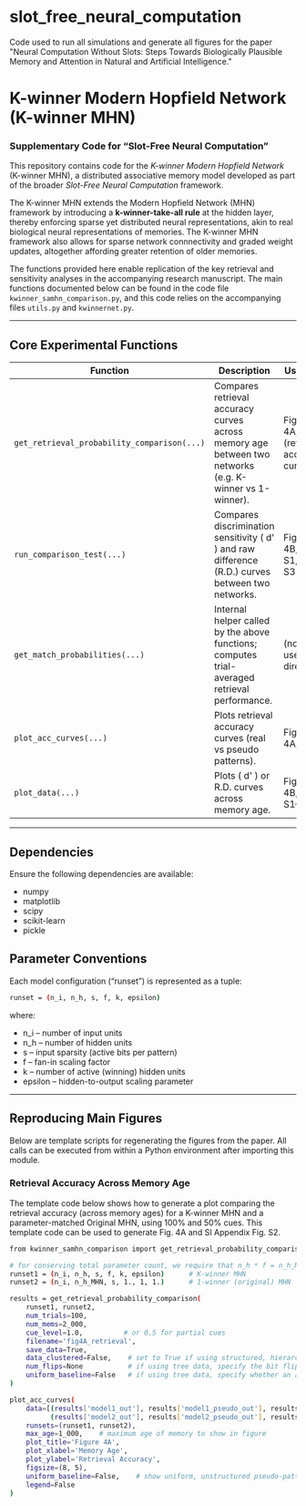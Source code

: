 # slot_free_neural_computation
Code used to run all simulations and generate all figures for the paper "Neural Computation Without Slots: Steps Towards Biologically Plausible Memory and Attention in Natural and Artificial Intelligence."


# K-winner Modern Hopfield Network (K-winner MHN)
### Supplementary Code for “Slot-Free Neural Computation”

This repository contains code for the *K-winner Modern Hopfield Network* (K-winner MHN), a distributed associative memory model developed as part of the broader *Slot-Free Neural Computation* framework.  

The K-winner MHN extends the Modern Hopfield Network (MHN) framework by introducing a **k-winner-take-all rule** at the hidden layer, thereby enforcing sparse yet distributed neural representations, akin to real biological neural representations of memories. The K-winner MHN framework also allows for sparse network connnectivity and graded weight updates, altogether affording greater retention of older memories.

The functions provided here enable replication of the key retrieval and sensitivity analyses in the accompanying research manuscript. The main functions documented below can be found in the code file `kwinner_samhn_comparison.py`, and this code relies on the accompanying files `utils.py` and `kwinnernet.py`.

---

## Core Experimental Functions

| Function | Description | Used for |
|-----------|--------------|----------|
| `get_retrieval_probability_comparison(...)` | Compares retrieval accuracy curves across memory age between two networks (e.g. K-winner vs 1-winner). | Figures 4A, S2 (retrieval accuracy curves) |
| `run_comparison_test(...)` | Compares discrimination sensitivity \( d' \) and raw difference (R.D.) curves between two networks. | Figures 4B, 5, S1, S2, S3 |
| `get_match_probabilities(...)` | Internal helper called by the above functions; computes trial-averaged retrieval performance. | (not used directly) |
| `plot_acc_curves(...)` | Plots retrieval accuracy curves (real vs pseudo patterns). | Figures 4A, S6 |
| `plot_data(...)` | Plots \( d' \) or R.D. curves across memory age. | Figures 4B, 5, S1–S3 |

---

## Dependencies

Ensure the following dependencies are available:

- numpy  
- matplotlib  
- scipy  
- scikit-learn  
- pickle  


## Parameter Conventions

Each model configuration (“runset”) is represented as a tuple:

```bash
runset = (n_i, n_h, s, f, k, epsilon)
```

where:
- n_i – number of input units
- n_h – number of hidden units
- s – input sparsity (active bits per pattern)
- f – fan-in scaling factor
- k – number of active (winning) hidden units
- epsilon – hidden-to-output scaling parameter

---

## Reproducing Main Figures

Below are template scripts for regenerating the figures from the paper.
All calls can be executed from within a Python environment after importing this module.


### Retrieval Accuracy Across Memory Age

The template code below shows how to generate a plot comparing the retrieval accuracy (across memory ages) for a K-winner MHN and a parameter-matched Original MHN, using 100% and 50% cues. This template code can be used to generate Fig. 4A and SI Appendix Fig. S2.

```bash
from kwinner_samhn_comparison import get_retrieval_probability_comparison, plot_acc_curves

# for conserving total parameter count, we require that n_h * f = n_h_MHN
runset1 = (n_i, n_h, s, f, k, epsilon)      # K-winner MHN
runset2 = (n_i, n_h_MHN, s, 1., 1, 1.)      # 1-winner (original) MHN

results = get_retrieval_probability_comparison(
    runset1, runset2,
    num_trials=100,
    num_mems=2_000,
    cue_level=1.0,          # or 0.5 for partial cues
    filename='fig4A_retrieval',
    save_data=True,
    data_clustered=False,    # set to True if using structured, hierarchical patterns as input ("tree data")
    num_flips=None           # if using tree data, specify the bit flips parameter b
    uniform_baseline=False   # if using tree data, specify whether an additional baseline for *unstructured* patterns should be computed 
)

plot_acc_curves(
    data=[(results['model1_out'], results['model1_pseudo_out'], results['model1_unif_pseudo_out']),
          (results['model2_out'], results['model2_pseudo_out'], results['model2_unif_pseudo_out'])],
    runsets=(runset1, runset2),
    max_age=1_000,    # maximum age of memory to show in figure
    plot_title='Figure 4A',
    plot_xlabel='Memory Age',
    plot_ylabel='Retrieval Accuracy',
    figsize=(8, 5),
    uniform_baseline=False,    # show uniform, unstructured pseudo-pattern baseline in case training on structured, hierarchical data
    legend=False
)

```
